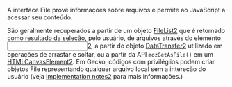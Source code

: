 A interface File provê informações sobre arquivos e permite ao JavaScript a acessar seu conteúdo.

São geralmente recuperados a partir de um objeto [FileList2](https://developer.mozilla.org/pt-BR/docs/Web/API/FileList) que é retornado como resultado da seleção, pelo usuário, de arquivos através do elemento [<input>2](https://developer.mozilla.org/pt-BR/docs/Web/HTML/Element/Input), a partir do objeto [DataTransfer2](https://developer.mozilla.org/pt-BR/docs/Web/API/DataTransfer) utilizado em operações de arrastar e soltar, ou a partir da API `mozGetAsFile()` em um [HTMLCanvasElement2](https://developer.mozilla.org/pt-BR/docs/Web/API/HTMLCanvasElement). Em Gecko, códigos com privilégiios podem criar objetos File representando qualquer arquivo local sem a intereção do usuário (veja [Implementation notes2](https://developer.mozilla.org/pt-BR/docs/Web/API/File#implementation_notes) para mais informações.)
